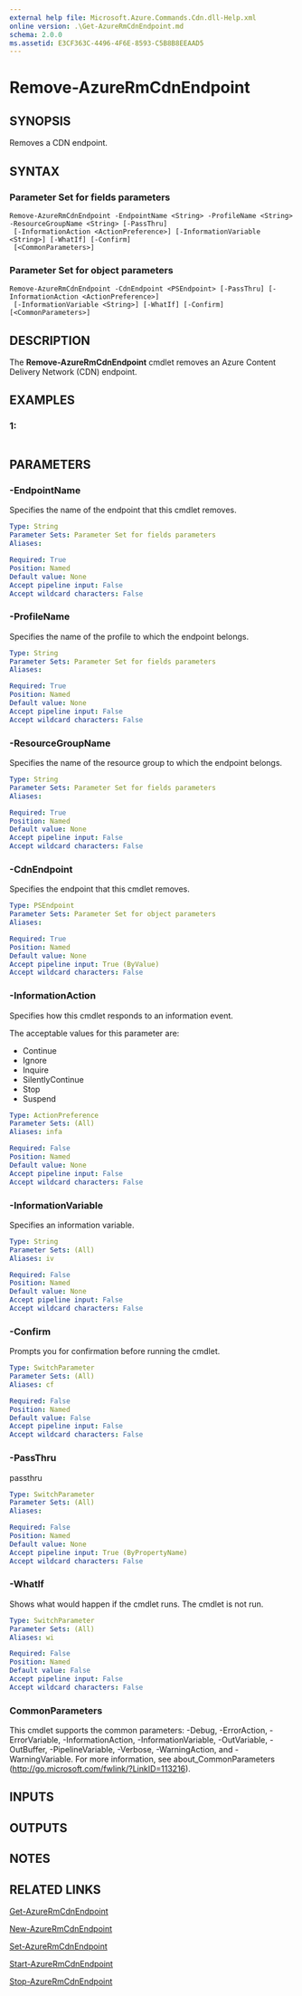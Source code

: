 ```yaml
---
external help file: Microsoft.Azure.Commands.Cdn.dll-Help.xml
online version: .\Get-AzureRmCdnEndpoint.md
schema: 2.0.0
ms.assetid: E3CF363C-4496-4F6E-8593-C5B8B8EEAAD5
---
```


# Remove-AzureRmCdnEndpoint

## SYNOPSIS
Removes a CDN endpoint.

## SYNTAX

### Parameter Set for fields parameters
```
Remove-AzureRmCdnEndpoint -EndpointName <String> -ProfileName <String> -ResourceGroupName <String> [-PassThru]
 [-InformationAction <ActionPreference>] [-InformationVariable <String>] [-WhatIf] [-Confirm]
 [<CommonParameters>]
```

### Parameter Set for object parameters
```
Remove-AzureRmCdnEndpoint -CdnEndpoint <PSEndpoint> [-PassThru] [-InformationAction <ActionPreference>]
 [-InformationVariable <String>] [-WhatIf] [-Confirm] [<CommonParameters>]
```

## DESCRIPTION
The **Remove-AzureRmCdnEndpoint** cmdlet removes an Azure Content Delivery Network (CDN) endpoint.

## EXAMPLES

### 1:
```

```

## PARAMETERS

### -EndpointName
Specifies the name of the endpoint that this cmdlet removes.

```yaml
Type: String
Parameter Sets: Parameter Set for fields parameters
Aliases: 

Required: True
Position: Named
Default value: None
Accept pipeline input: False
Accept wildcard characters: False
```

### -ProfileName
Specifies the name of the profile to which the endpoint belongs.

```yaml
Type: String
Parameter Sets: Parameter Set for fields parameters
Aliases: 

Required: True
Position: Named
Default value: None
Accept pipeline input: False
Accept wildcard characters: False
```

### -ResourceGroupName
Specifies the name of the resource group to which the endpoint belongs.

```yaml
Type: String
Parameter Sets: Parameter Set for fields parameters
Aliases: 

Required: True
Position: Named
Default value: None
Accept pipeline input: False
Accept wildcard characters: False
```

### -CdnEndpoint
Specifies the endpoint that this cmdlet removes.

```yaml
Type: PSEndpoint
Parameter Sets: Parameter Set for object parameters
Aliases: 

Required: True
Position: Named
Default value: None
Accept pipeline input: True (ByValue)
Accept wildcard characters: False
```

### -InformationAction
Specifies how this cmdlet responds to an information event.

The acceptable values for this parameter are:

- Continue
- Ignore
- Inquire
- SilentlyContinue
- Stop
- Suspend

```yaml
Type: ActionPreference
Parameter Sets: (All)
Aliases: infa

Required: False
Position: Named
Default value: None
Accept pipeline input: False
Accept wildcard characters: False
```

### -InformationVariable
Specifies an information variable.

```yaml
Type: String
Parameter Sets: (All)
Aliases: iv

Required: False
Position: Named
Default value: None
Accept pipeline input: False
Accept wildcard characters: False
```

### -Confirm
Prompts you for confirmation before running the cmdlet.

```yaml
Type: SwitchParameter
Parameter Sets: (All)
Aliases: cf

Required: False
Position: Named
Default value: False
Accept pipeline input: False
Accept wildcard characters: False
```

### -PassThru
passthru

```yaml
Type: SwitchParameter
Parameter Sets: (All)
Aliases: 

Required: False
Position: Named
Default value: None
Accept pipeline input: True (ByPropertyName)
Accept wildcard characters: False
```

### -WhatIf
Shows what would happen if the cmdlet runs.
The cmdlet is not run.

```yaml
Type: SwitchParameter
Parameter Sets: (All)
Aliases: wi

Required: False
Position: Named
Default value: False
Accept pipeline input: False
Accept wildcard characters: False
```

### CommonParameters
This cmdlet supports the common parameters: -Debug, -ErrorAction, -ErrorVariable, -InformationAction, -InformationVariable, -OutVariable, -OutBuffer, -PipelineVariable, -Verbose, -WarningAction, and -WarningVariable. For more information, see about_CommonParameters (http://go.microsoft.com/fwlink/?LinkID=113216).

## INPUTS

## OUTPUTS

## NOTES

## RELATED LINKS

[Get-AzureRmCdnEndpoint](./Get-AzureRmCdnEndpoint.md)

[New-AzureRmCdnEndpoint](./New-AzureRmCdnEndpoint.md)

[Set-AzureRmCdnEndpoint](./Set-AzureRmCdnEndpoint.md)

[Start-AzureRmCdnEndpoint](./Start-AzureRmCdnEndpoint.md)

[Stop-AzureRmCdnEndpoint](./Stop-AzureRmCdnEndpoint.md)


